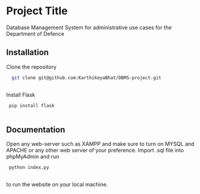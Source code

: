 # Project Title

Database Management System for administrative use cases for the Department of Defence 


## Installation
Clone the repository

```bash
  git clone git@github.com:KarthikeyaBhat/DBMS-project.git
  
```

Install Flask
```bash
 pip install flask
  
```
    
## Documentation

Open any web-server such as XAMPP and make sure to turn on MYSQL and APACHE or any other web server of your preference.
Import .sql file into phpMyAdmin and run 

```bash
 python index.py
  
```
to run the website on your local machine.
